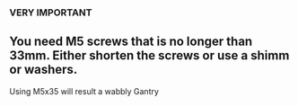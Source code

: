 ### VERY IMPORTANT ###

## You need M5 screws that is no longer than 33mm. Either shorten the screws or use a shimm or washers. ##
Using M5x35 will result a wabbly Gantry
